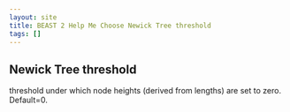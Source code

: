 ```yaml
---
layout: site
title: BEAST 2 Help Me Choose Newick Tree threshold
tags: []
---
```


## Newick Tree threshold

threshold under which node heights (derived from lengths) are set to zero. Default=0.

